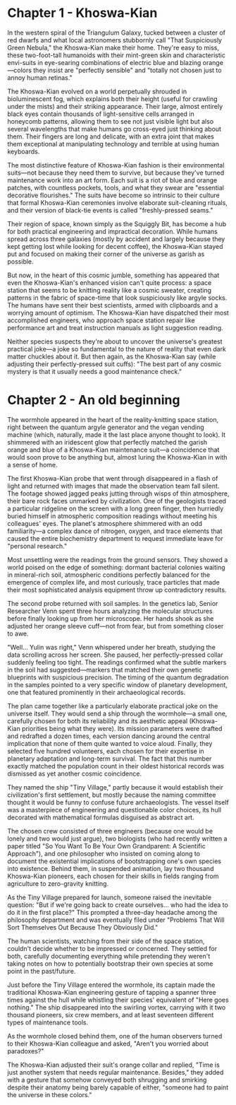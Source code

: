 # Chapter 1 - Khoswa-Kian
In the western spiral of the Triangulum Galaxy, tucked between a cluster of red dwarfs and what local astronomers stubbornly call "That Suspiciously Green Nebula," the Khoswa-Kian make their home. They're easy to miss, these two-foot-tall humanoids with their mint-green skin and characteristic envi-suits in eye-searing combinations of electric blue and blazing orange—colors they insist are "perfectly sensible" and "totally not chosen just to annoy human retinas."

The Khoswa-Kian evolved on a world perpetually shrouded in bioluminescent fog, which explains both their height (useful for crawling under the mists) and their striking appearance. Their large, almost entirely black eyes contain thousands of light-sensitive cells arranged in honeycomb patterns, allowing them to see not just visible light but also several wavelengths that make humans go cross-eyed just thinking about them. Their fingers are long and delicate, with an extra joint that makes them exceptional at manipulating technology and terrible at using human keyboards.

The most distinctive feature of Khoswa-Kian fashion is their environmental suits—not because they need them to survive, but because they've turned maintenance work into an art form. Each suit is a riot of blue and orange patches, with countless pockets, tools, and what they swear are "essential decorative flourishes." The suits have become so intrinsic to their culture that formal Khoswa-Kian ceremonies involve elaborate suit-cleaning rituals, and their version of black-tie events is called "freshly-pressed seams."

Their region of space, known simply as the Squiggly Bit, has become a hub for both practical engineering and impractical decoration. While humans spread across three galaxies (mostly by accident and largely because they kept getting lost while looking for decent coffee), the Khoswa-Kian stayed put and focused on making their corner of the universe as garish as possible.

But now, in the heart of this cosmic jumble, something has appeared that even the Khoswa-Kian's enhanced vision can't quite process: a space station that seems to be knitting reality like a cosmic sweater, creating patterns in the fabric of space-time that look suspiciously like argyle socks. The humans have sent their best scientists, armed with clipboards and a worrying amount of optimism. The Khoswa-Kian have dispatched their most accomplished engineers, who approach space station repair like performance art and treat instruction manuals as light suggestion reading.

Neither species suspects they're about to uncover the universe's greatest practical joke—a joke so fundamental to the nature of reality that even dark matter chuckles about it. But then again, as the Khoswa-Kian say (while adjusting their perfectly-pressed suit cuffs): "The best part of any cosmic mystery is that it usually needs a good maintenance check."

# Chapter 2 - An old beginning
The wormhole appeared in the heart of the reality-knitting space station, right between the quantum argyle generator and the vegan vending machine (which, naturally, made it the last place anyone thought to look). It shimmered with an iridescent glow that perfectly matched the garish orange and blue of a Khoswa-Kian maintenance suit—a coincidence that would soon prove to be anything but, almost luring the Khoswa-Kian in with a sense of home. 

The first Khoswa-Kian probe that went through disappeared in a flash of light and returned with images that made the observation team fall silent. The footage showed jagged peaks jutting through wisps of thin atmosphere, their bare rock faces unmarked by civilization. One of the geologists traced a particular ridgeline on the screen with a long green finger, then hurriedly buried himself in atmospheric composition readings without meeting his colleagues' eyes. The planet's atmosphere shimmered with an odd familiarity—a complex dance of nitrogen, oxygen, and trace elements that caused the entire biochemistry department to request immediate leave for "personal research."

Most unsettling were the readings from the ground sensors. They showed a world poised on the edge of something: dormant bacterial colonies waiting in mineral-rich soil, atmospheric conditions perfectly balanced for the emergence of complex life, and most curiously, trace particles that made their most sophisticated analysis equipment throw up contradictory results.

The second probe returned with soil samples. In the genetics lab, Senior Researcher Venn spent three hours analyzing the molecular structures before finally looking up from her microscope. Her hands shook as she adjusted her orange sleeve cuff—not from fear, but from something closer to awe.

"Well... Yulin was right," Venn whispered under her breath, studying the data scrolling across her screen. She paused, her perfectly-pressed collar suddenly feeling too tight. The readings confirmed what the subtle markers in the soil had suggested—markers that matched their own genetic blueprints with suspicious precision. The timing of the quantum degradation in the samples pointed to a very specific window of planetary development, one that featured prominently in their archaeological records.

The plan came together like a particularly elaborate practical joke on the universe itself. They would send a ship through the wormhole—a small one, carefully chosen for both its reliability and its aesthetic appeal (Khoswa-Kian priorities being what they were). Its mission parameters were drafted and redrafted a dozen times, each version dancing around the central implication that none of them quite wanted to voice aloud. Finally, they selected five hundred volunteers, each chosen for their expertise in planetary adaptation and long-term survival. The fact that this number exactly matched the population count in their oldest historical records was dismissed as yet another cosmic coincidence.

They named the ship "Tiny Village," partly because it would establish their civilization's first settlement, but mostly because the naming committee thought it would be funny to confuse future archaeologists. The vessel itself was a masterpiece of engineering and questionable color choices, its hull decorated with mathematical formulas disguised as abstract art.

The chosen crew consisted of three engineers (because one would be lonely and two would just argue), two biologists (who had recently written a paper titled "So You Want To Be Your Own Grandparent: A Scientific Approach"), and one philosopher who insisted on coming along to document the existential implications of bootstrapping one's own species into existence. Behind them, in suspended animation, lay two thousand Khoswa-Kian pioneers, each chosen for their skills in fields ranging from agriculture to zero-gravity knitting.

As the Tiny Village prepared for launch, someone raised the inevitable question: "But if we're going back to create ourselves... who had the idea to do it in the first place?" This prompted a three-day headache among the philosophy department and was eventually filed under "Problems That Will Sort Themselves Out Because They Obviously Did."

The human scientists, watching from their side of the space station, couldn't decide whether to be impressed or concerned. They settled for both, carefully documenting everything while pretending they weren't taking notes on how to potentially bootstrap their own species at some point in the past/future.

Just before the Tiny Village entered the wormhole, its captain made the traditional Khoswa-Kian engineering gesture of tapping a spanner three times against the hull while whistling their species' equivalent of "Here goes nothing." The ship disappeared into the swirling vortex, carrying with it two thousand pioneers, six crew members, and at least seventeen different types of maintenance tools.

As the wormhole closed behind them, one of the human observers turned to their Khoswa-Kian colleague and asked, "Aren't you worried about paradoxes?"

The Khoswa-Kian adjusted their suit's orange collar and replied, "Time is just another system that needs regular maintenance. Besides," they added with a gesture that somehow conveyed both shrugging and smirking despite their anatomy being barely capable of either, "someone had to paint the universe in these colors."